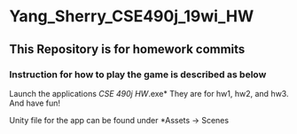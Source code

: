 # Yang_Sherry_CSE490j_19wi_HW
## This Repository is for homework commits
### Instruction for how to play the game is described as below

Launch the applications *CSE 490j HW*.exe*
They are for hw1, hw2, and hw3.
And have fun!

Unity file for the app can be found under *Assets -> Scenes


